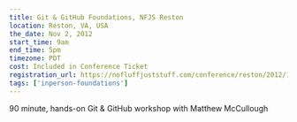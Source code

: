 ```yaml
---
title: Git & GitHub Foundations, NFJS Reston
location: Reston, VA, USA
the_date: Nov 2, 2012
start_time: 9am
end_time: 5pm
timezone: PDT
cost: Included in Conference Ticket
registration_url: https://nofluffjuststuff.com/conference/reston/2012/11/session?id=27393
tags: ['inperson-foundations']
---
```


90 minute, hands-on Git & GitHub workshop with Matthew McCullough
